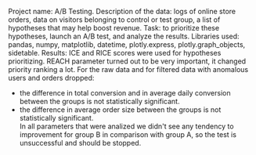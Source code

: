 Project name: A/B Testing.
Description of the data: logs of online store orders, data on visitors belonging to control or test group, a list of hypotheses that may help boost revenue.
Task: to prioritize these hypotheses, launch an A/B test, and analyze the results.
Libraries used: pandas, numpy, matplotlib, datetime, plotly.express, plotly.graph_objects, sidetable.
Results: 
ICE and RICE scores were used for hypotheses prioritizing. REACH parameter turned out to be very important, it changed priority ranking a lot. 
For the raw data and for filtered data with anomalous users and orders dropped:
- the difference in total conversion and in average daily conversion between the groups is not statistically significant.  
- the difference in average order size between the groups is not statistically significant.   
In all parameters that were analized we didn't see any tendency to improvement for group B in comparison with group A, so the test is unsuccessful and should be stopped. 
